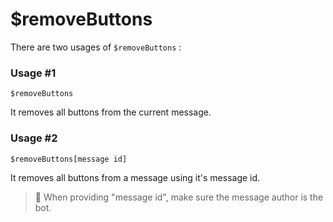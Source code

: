 # $removeButtons
There are two usages of `$removeButtons` :

### Usage #1
```
$removeButtons
```
It removes all buttons from the current message.

### Usage #2
```
$removeButtons[message id]
```
It removes all buttons from a message using it's message id.

> 📝 When providing "message id", make sure the message author is the bot.
